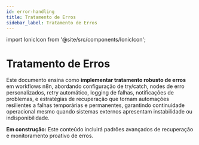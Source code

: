 ```yaml
---
id: error-handling
title: Tratamento de Erros
sidebar_label: Tratamento de Erros
---
```

import IonicIcon from '@site/src/components/IonicIcon';

# <IonicIcon name="warning-outline" size={32} /> Tratamento de Erros

Este documento ensina como **implementar tratamento robusto de erros** em workflows n8n, abordando configuração de try/catch, nodes de erro personalizados, retry automático, logging de falhas, notificações de problemas, e estratégias de recuperação que tornam automações resilientes a falhas temporárias e permanentes, garantindo continuidade operacional mesmo quando sistemas externos apresentam instabilidade ou indisponibilidade.

**<IonicIcon name="construct-outline" size={16} color="#f59e0b" /> Em construção:** Este conteúdo incluirá padrões avançados de recuperação e monitoramento proativo de erros.
